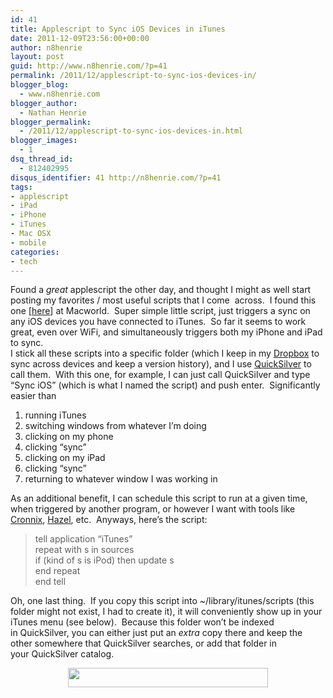 ```yaml
---
id: 41
title: Applescript to Sync iOS Devices in iTunes
date: 2011-12-09T23:56:00+00:00
author: n8henrie
layout: post
guid: http://www.n8henrie.com/?p=41
permalink: /2011/12/applescript-to-sync-ios-devices-in/
blogger_blog:
  - www.n8henrie.com
blogger_author:
  - Nathan Henrie
blogger_permalink:
  - /2011/12/applescript-to-sync-ios-devices-in.html
blogger_images:
  - 1
dsq_thread_id:
  - 812402995
disqus_identifier: 41 http://n8henrie.com/?p=41
tags:
- applescript
- iPad
- iPhone
- iTunes
- Mac OSX
- mobile
categories:
- tech
---
```

<div>
  Found a <i>great</i> applescript the other day, and thought I might as well start posting my favorites / most useful scripts that I come  across.  I found this one [<a href="http://hints.macworld.com/article.php?story=20080423220708741">here</a>] at Macworld.  Super simple little script, just triggers a sync on any iOS devices you have connected to iTunes.  So far it seems to work great, even over WiFi, and simultaneously triggers both my iPhone and iPad to sync.
</div>

<div>
</div>

<div>
  I stick all these scripts into a specific folder (which I keep in my <a href="https://www.dropbox.com/">Dropbox</a> to sync across devices and keep a version history), and I use <a href="http://qsapp.com/">QuickSilver</a> to call them.  With this one, for example, I can just call QuickSilver and type “Sync iOS” (which is what I named the script) and push enter.  Significantly easier than 
</div>

<div>
</div>

  1. running iTunes
  2. switching windows from whatever I’m doing
  3. clicking on my phone
  4. clicking “sync”
  5. clicking on my iPad
  6. clicking “sync”
  7. returning to whatever window I was working in

<div>
  As an additional benefit, I can schedule this script to run at a given time, when triggered by another program, or however I want with tools like <a href="http://code.google.com/p/cronnix/">Cronnix</a>, <a href="http://www.noodlesoft.com/hazel.php">Hazel</a>, etc.  Anyways, here’s the script:
</div>

> tell application “iTunes”  
> repeat with s in sources  
> if (kind of s is iPod) then update s  
> end repeat  
> end tell

Oh, one last thing.  If you copy this script into ~/library/itunes/scripts (this folder might not exist, I had to create it), it will conveniently show up in your iTunes menu (see below).  Because this folder won’t be indexed in QuickSilver, you can either just put an _extra_ copy there and keep the other somewhere that QuickSilver searches, or add that folder in your QuickSilver catalog. 

<div style="clear: both; text-align: center;">
  <a href="{{ site.url }}/uploads/2012/09/ScreenShot2011-12-09at5.16.27PM.jpg" style="margin-left: 1em; margin-right: 1em;"><img border="0" height="31" src="{{ site.url }}/uploads/2012/09/ScreenShot2011-12-09at5.16.27PM.jpg" width="320" /></a>
</div>

<div>
</div>